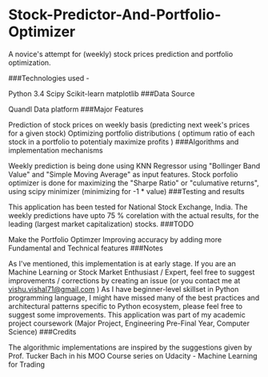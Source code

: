 # Stock-Predictor-And-Portfolio-Optimizer

A novice's attempt for (weekly) stock prices prediction and portfolio optimization.

###Technologies used -

Python 3.4
Scipy
Scikit-learn
matplotlib
###Data Source

Quandl Data platform
###Major Features

Prediction of stock prices on weekly basis (predicting next week's prices for a given stock)
Optimizing portfolio distributions ( optimum ratio of each stock in a portfolio to potentialy maximize profits )
###Algorithms and implementation mechanisms

Weekly prediction is being done using KNN Regressor using "Bollinger Band Value" and "Simple Moving Average" as input features.
Stock porfolio optimizer is done for maximizing the "Sharpe Ratio" or "culumative returns", using scipy minimizer (minimizing for -1 * value)
###Testing and results

This application has been tested for National Stock Exchange, India. The weekly predictions have upto 75 % corelation with the actual results, for the leading (largest market capitalization) stocks.
###TODO

Make the Portfolio Optimzer
Improving accuracy by adding more Fundamental and Technical features
###Notes

As I've mentioned, this implementation is at early stage. If you are an Machine Learning or Stock Market Enthusiast / Expert, feel free to suggest improvements / corrections by creating an issue (or you contact me at vishu.vishal71@gmail.com )
As I have beginner-level skillset in Python programming language, I might have missed many of the best practices and architectural patterns specific to Python ecosystem, please feel free to suggest some improvements.
This application was part of my academic project coursework (Major Project, Engineering Pre-Final Year, Computer Science)
###Credits

The algorithmic implementations are inspired by the suggestions given by Prof. Tucker Bach in his MOO Course series on Udacity - Machine Learning for Trading
